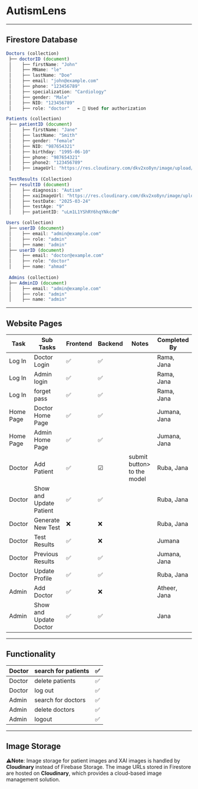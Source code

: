 # AutismLens
---
## Firestore Database

```jsx
Doctors (collection)
 ├── doctorID (document)
 │    ├── firstName: "John"
 │    ├── MName: "le"
 │    ├── lastName: "Doe"
 │    ├── email: "john@example.com"
 │    ├── phone: "123456789"
 │    ├── specialization: "Cardiology"
 │    ├── gender: "Male"
 │    ├── NID: "123456789"
 │    ├── role: "doctor"   ← 🔹 Used for authorization

Patients (collection)
 ├── patientID (document)
 │    ├── firstName: "Jane"
 │    ├── lastName: "Smith"
 │    ├── gender: "female"
 │    ├── NID: "987654321"
 │    ├── birthday: "1995-06-10"
 │    ├── phone: "987654321"
 │    ├── phone2: "123456789"
 │    ├── imageUrl: "https://res.cloudinary.com/dkv2xo8yn/image/upload/v1742784259/dw262hjkv8ifsnin5fkj.jpg"
 
 TestResults (Collection)
 ├── resultID (document)
 │    ├── diagnosis: "Autism"
 │    ├── xaiImageUrl: "https://res.cloudinary.com/dkv2xo8yn/image/upload/v1742784259/dw262hjkv8ifsnin5fkj.jpg"
 │    ├── testDate: "2025-03-24"
 │    ├── testAge: "9"
 │    ├── patientID: "uLm1L1YShRY6hqYNkcdW"

Users (collection) 
 ├── userID (document)
 │    ├── email: "admin@example.com"
 │    ├── role: "admin"
 │    ├── name: "admin"
 ├── userID (document)
 │    ├── email: "doctor@example.com"
 │    ├── role: "doctor"
 │    ├── name: "ahmad"
 
 Admins (collection) 
 ├── AdminID (document)
 │    ├── email: "admin@example.com"
 │    ├── role: "admin"
 │    ├── name: "admin"
```

---

## Website Pages

| Task | Sub Tasks | Frontend | Backend | Notes | Completed By |
| --- | --- | --- | --- | --- | --- |
| Log In | Doctor Login | ✅ | ✅ |  | Rama, Jana |
| Log In | Admin login  | ✅ | ✅ |  | Rama, Jana |
| Log In  | forget pass  | ✅ | ✅ |  | Rama, Jana |
| Home Page | Doctor Home Page | ✅ | ✅ |  | Jumana, Jana |
| Home Page | Admin Home Page | ✅ | ✅ |  | Jumana, Jana  |
| Doctor | Add Patient | ✅ | ☑ | submit button> to the model | Ruba, Jana |
| Doctor | Show and Update Patient | ✅ | ✅ |  | Ruba, Jana |
| Doctor | Generate New Test | ❌ | ❌ |  | Ruba, Jana |
| Doctor | Test Results | ✅ | ❌ |  | Jumana |
| Doctor | Previous Results | ✅ | ✅ |  | Jumana, Jana |
| Doctor | Update Profile | ✅ | ✅ |  | Ruba, Jana |
| Admin | Add Doctor | ✅ | ❌ |  | Atheer, Jana |
| Admin | Show and Update Doctor | ✅  | ✅ |  | Jana |

---

## Functionality

| Doctor | search for patients | ✅ |
| --- | --- | --- |
| Doctor | delete patients | ✅ |
| Doctor | log out | ✅ |
| Admin | search for doctors | ✅ |
| Admin | delete doctors | ✅ |
| Admin | logout  | ✅  |

---

## Image Storage

⚠️**Note**: Image storage for patient images and XAI images is handled by **Cloudinary** instead of Firebase Storage. The image URLs stored in Firestore are hosted on **Cloudinary**, which provides a cloud-based image management solution.
